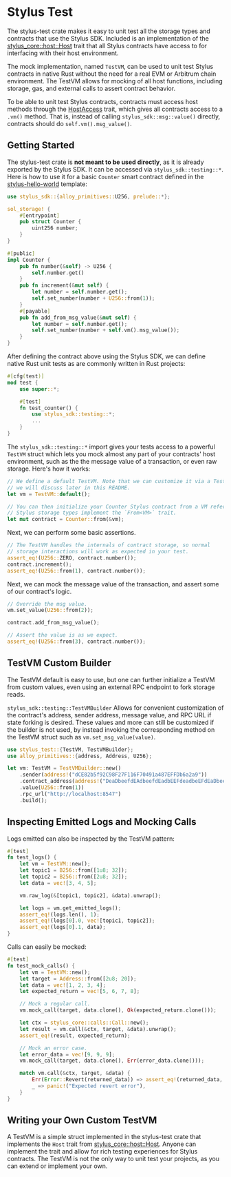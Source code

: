 # Stylus Test

The stylus-test crate makes it easy to unit test all the storage types and contracts that use the Stylus SDK. Included is an implementation of the [stylus_core::host::Host](https://docs.rs/stylus-core/latest/stylus_core/host/trait.Host.html) trait that all Stylus contracts have access to for interfacing with their host environment.

The mock implementation, named `TestVM`, can be used to unit test Stylus contracts in native Rust without the need for a real EVM or Arbitrum chain environment. The TestVM allows for mocking of all host functions, including storage, gas, and external calls to assert contract behavior.

To be able to unit test Stylus contracts, contracts must access host methods through the [HostAccess](https://docs.rs/stylus-core/latest/stylus_core/host/trait.HostAccess.html) trait, which gives all contracts access to a `.vm()` method. That is, instead of calling `stylus_sdk::msg::value()` directly, contracts should do `self.vm().msg_value()`.

## Getting Started

The stylus-test crate is **not meant to be used directly**, as it is already exported by the Stylus SDK. It can be accessed via `stylus_sdk::testing::*`. Here is how to use it for a basic `Counter` smart contract defined in the [stylus-hello-world](https://github.com/OffchainLabs/stylus-hello-world) template:

```rs
use stylus_sdk::{alloy_primitives::U256, prelude::*};

sol_storage! {
    #[entrypoint]
    pub struct Counter {
        uint256 number;
    }
}

#[public]
impl Counter {
    pub fn number(&self) -> U256 {
        self.number.get()
    }
    pub fn increment(&mut self) {
        let number = self.number.get();
        self.set_number(number + U256::from(1));
    }
    #[payable]
    pub fn add_from_msg_value(&mut self) {
        let number = self.number.get();
        self.set_number(number + self.vm().msg_value());
    }
}
```

After defining the contract above using the Stylus SDK, we can define native Rust unit tests as are commonly written in Rust projects:
```rs
#[cfg(test)]
mod test {
    use super::*;

    #[test]
    fn test_counter() {
        use stylus_sdk::testing::*;
        ...
    }
}
```

The `stylus_sdk::testing::*` import gives your tests access to a powerful `TestVM` struct which lets you mock almost any part
of your contracts' host environment, such as the the message value of a transaction, or even raw storage. Here's how it works:

```rs
// We define a default TestVM. Note that we can customize it via a TestVMBuilder
// we will discuss later in this README.
let vm = TestVM::default();

// You can then initialize your Counter Stylus contract from a VM reference, as all
// Stylus storage types implement the `From<VM>` trait.
let mut contract = Counter::from(&vm);
```

Next, we can perform some basic assertions.

```rs
// The TestVM handles the internals of contract storage, so normal
// storage interactions will work as expected in your test.
assert_eq!(U256::ZERO, contract.number());
contract.increment();
assert_eq!(U256::from(1), contract.number());
```

Next, we can mock the message value of the transaction, and assert some of our contract's logic.

```rs
// Override the msg value.
vm.set_value(U256::from(2));

contract.add_from_msg_value();

// Assert the value is as we expect.
assert_eq!(U256::from(3), contract.number());
```

## TestVM Custom Builder

The TestVM default is easy to use, but one can further initialize a TestVM from custom values, even
using an external RPC endpoint to fork storage reads.

`stylus_sdk::testing::TestVMBuilder` Allows for convenient customization of the contract's address, sender address, message value, and RPC
URL if state forking is desired. These values and more can still be customized if the builder is not used,
by instead invoking the corresponding method on the TestVM struct such as `vm.set_msg_value(value)`.

```rs
use stylus_test::{TestVM, TestVMBuilder};
use alloy_primitives::{address, Address, U256};

let vm: TestVM = TestVMBuilder::new()
    .sender(address!("dCE82b5f92C98F27F116F70491a487EFFDb6a2a9"))
    .contract_address(address!("DeaDbeefdEAdbeefdEadbEEFdeadbeEFdEaDbeeF"))
    .value(U256::from(1))
    .rpc_url("http://localhost:8547")
    .build();
```

## Inspecting Emitted Logs and Mocking Calls

Logs emitted can also be inspected by the TestVM pattern:

```rs
#[test]
fn test_logs() {
    let vm = TestVM::new();
    let topic1 = B256::from([1u8; 32]);
    let topic2 = B256::from([2u8; 32]);
    let data = vec![3, 4, 5];

    vm.raw_log(&[topic1, topic2], &data).unwrap();

    let logs = vm.get_emitted_logs();
    assert_eq!(logs.len(), 1);
    assert_eq!(logs[0].0, vec![topic1, topic2]);
    assert_eq!(logs[0].1, data);
}
```

Calls can easily be mocked:

```rs
#[test]
fn test_mock_calls() {
    let vm = TestVM::new();
    let target = Address::from([2u8; 20]);
    let data = vec![1, 2, 3, 4];
    let expected_return = vec![5, 6, 7, 8];

    // Mock a regular call.
    vm.mock_call(target, data.clone(), Ok(expected_return.clone()));

    let ctx = stylus_core::calls::Call::new();
    let result = vm.call(&ctx, target, &data).unwrap();
    assert_eq!(result, expected_return);

    // Mock an error case.
    let error_data = vec![9, 9, 9];
    vm.mock_call(target, data.clone(), Err(error_data.clone()));

    match vm.call(&ctx, target, &data) {
        Err(Error::Revert(returned_data)) => assert_eq!(returned_data, error_data),
        _ => panic!("Expected revert error"),
    }
}
```

## Writing your Own Custom TestVM

A TestVM is a simple struct implemented in the stylus-test crate that implements the `Host` trait from [stylus_core::host::Host](https://docs.rs/stylus-core/latest/stylus_core/host/trait.Host.html). Anyone can implement the trait and allow for rich testing experiences
for Stylus contracts. The TestVM is not the only way to unit test your projects, as you can extend or implement your own.